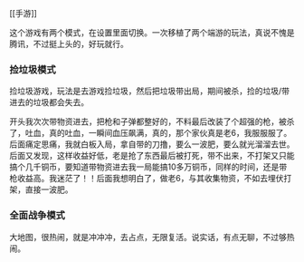 [[手游]]

这个游戏有两个模式，在设置里面切换。一次移植了两个端游的玩法，真说不愧是腾讯，不过挺上头的，好玩就行。
### 捡垃圾模式
捡垃圾游戏，玩法是去游戏捡垃圾，然后把垃圾带出局，期间被杀，捡的垃圾/带进去的垃圾都会失去。

开头我次次带物资进去，把枪和子弹都整好的，不料最后改装了个超强的枪，被杀了，吐血，真的吐血，一瞬间血压飙满，真的，那个家伙真是老6，我服服服了。后面痛定思痛，我就白板入局，拿自带的刀撸，要么一波肥，要么就光溜溜去世。后面又发现，这样收益好低，老是抢了东西最后被打死，带不出来，不打架又只能搞个几千铜币，要知道带物资进去我一局能搞10多万铜币，同样的时间，还是带枪收益高。我迷茫了！！后面我想明白了，做老6，与其收集物资，不如去埋伏打架，直接一波肥。

### 全面战争模式
大地图，很热闹，就是冲冲冲，去占点，无限复活。说实话，有点无聊，不过够热闹。